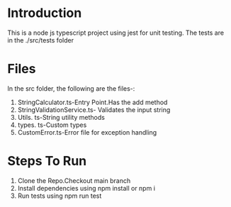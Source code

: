 # Introduction
This is a node js typescript project using jest for unit testing. The tests are in the ./src/tests folder

# Files
In the src folder, the following are the files-:
1. StringCalculator.ts-Entry Point.Has the add method
2. StringValidationService.ts- Validates the input string
3. Utils. ts-String utility methods
4. types. ts-Custom types
5. CustomError.ts-Error file for exception handling

# Steps To Run
1. Clone the Repo.Checkout main branch
2. Install dependencies using npm install or npm i
3. Run tests using npm run test
